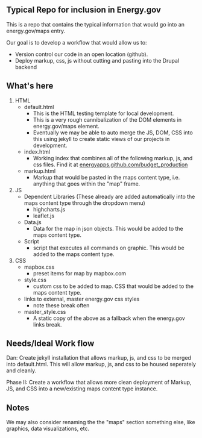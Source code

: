 ## Typical Repo for inclusion in Energy.gov

This is a repo that contains the typical information that would go into an energy.gov/maps entry. 

Our goal is to develop a workflow that would allow us to: 

* Version control our code in an open location (github).
* Deploy markup, css, js without cutting and pasting into the Drupal backend

## What's here

1.	HTML
	* default.html
		- This is the HTML testing template for local development.
		- This is a very rough cannibalization of the DOM elements in energy.gov/maps element.
		- Eventually we may be able to auto merge the JS, DOM, CSS into this using jekyll to create static views of our projects in development.
	* index.html
		- Working index that combines all of the following markup, js, and css files. Find it at [energyapps.github.com/budget_production](energyapps.github.com/budget_production)
	* markup.html
		- Markup that would be pasted in the maps content type, i.e. anything that goes within the "map" frame.
2. JS
	* Dependent Libraries (These already are added automatically into the maps content type through the dropdown menu)
		- highcharts.js
		- leaflet.js
	* Data.js
		- Data for the map in json objects. This would be added to the maps content type.
	* Script
		- script that executes all commands on graphic. This would be added to the maps content type.
3. CSS
	* mapbox.css 
		- preset items for map by mapbox.com
	* style.css
		- custom css to be added to map. CSS that would be added to the maps content type.
	* links to external, master energy.gov css styles
		- note these break often
	* master_style.css
		- A static copy of the above as a fallback when the energy.gov links break.

## Needs/Ideal Work flow

Dan: Create jekyll installation that allows markup, js, and css to be merged into default.html. This will allow markup, js, and css to be housed seperately and cleanly.

Phase II: Create a workflow that allows more clean deployment of Markup, JS, and CSS into a new/existing maps content type instance.

## Notes

We may also consider renaming the the "maps" section something else, like graphics, data visualizations, etc.

